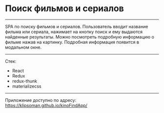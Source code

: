 # Поиск фильмов и сериалов
____
SPA по поиску фильмов и сериалов. Пользователь вводит название фильма или сериала, нажимает на кнопку поиск и ему выдаются найденные результаты. Можно посмотреть подробную информацию о фильме нажав на картинку. Подробная информация появится в модальном окне.
____
Стек:
- React
- Redux
- redux-thunk
- materializecss

____
Приложение доступно по адресу: https://klipsoman.github.io/kinoFindApp/
